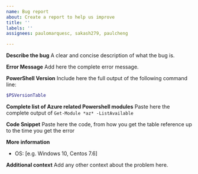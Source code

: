```yaml
---
name: Bug report
about: Create a report to help us improve
title: ''
labels: ''
assignees: paulomarquesc, sakash279, paulcheng

---
```


**Describe the bug**
A clear and concise description of what the bug is.

**Error Message**
Add here the complete error message.

**PowerShell Version**
Include here the full output of the following command line:
```powershell
$PSVersionTable
```

**Complete list of Azure related Powershell modules**
Paste here the complete output of `Get-Module *az* -ListAvailable`

**Code Snippet**
Paste here the code, from how you get the table reference up to the time you get the error

**More information**
 - OS: [e.g. Windows 10, Centos 7.6]

**Additional context**
Add any other context about the problem here.
